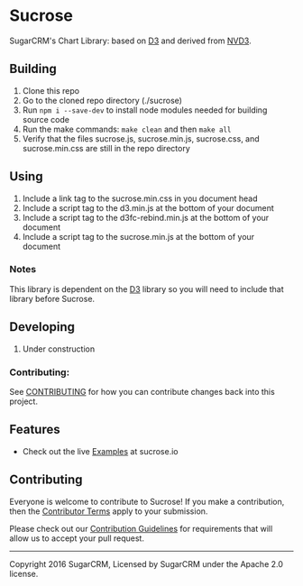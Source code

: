 # Sucrose

SugarCRM's Chart Library: based on [D3](http://d3js.org) and derived from [NVD3](http://nvd3.org/).

## Building

1. Clone this repo
1. Go to the cloned repo directory (./sucrose)
1. Run `npm i --save-dev` to install node modules needed for building source code
1. Run the make commands: `make clean` and then `make all`
1. Verify that the files sucrose.js, sucrose.min.js, sucrose.css, and sucrose.min.css are still in the repo directory

## Using

1. Include a link tag to the sucrose.min.css in you document head
1. Include a script tag to the d3.min.js at the bottom of your document
1. Include a script tag to the d3fc-rebind.min.js at the bottom of your document
1. Include a script tag to the sucrose.min.js at the bottom of your document

### Notes
This library is dependent on the [D3](http://d3js.org) library so you will need to include that library before Sucrose.

## Developing
1. Under construction

### Contributing:
See [CONTRIBUTING](CONTRIBUTING.md) for how you can contribute changes back into this project.

## Features
* Check out the live [Examples](http://sucrose.io/) at sucrose.io

## Contributing

Everyone is welcome to contribute to Sucrose!  If you make a contribution, then the [Contributor Terms](CONTRIBUTOR_TERMS.pdf) apply to your submission.

Please check out our [Contribution Guidelines](CONTRIBUTING.md) for requirements that will allow us to accept your pull request.

-----
Copyright 2016 SugarCRM, Licensed by SugarCRM under the Apache 2.0 license.
